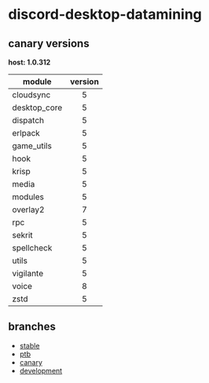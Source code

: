 # discord-desktop-datamining

## canary versions

**host: 1.0.312**

| module | version |
| ------ | :-----: |
| cloudsync | 5 |
| desktop_core | 5 |
| dispatch | 5 |
| erlpack | 5 |
| game_utils | 5 |
| hook | 5 |
| krisp | 5 |
| media | 5 |
| modules | 5 |
| overlay2 | 7 |
| rpc | 5 |
| sekrit | 5 |
| spellcheck | 5 |
| utils | 5 |
| vigilante | 5 |
| voice | 8 |
| zstd | 5 |

## branches

- [stable](https://github.com/OpenAsar/discord-desktop-datamining/tree/stable)
- [ptb](https://github.com/OpenAsar/discord-desktop-datamining/tree/ptb)
- [canary](https://github.com/OpenAsar/discord-desktop-datamining/tree/canary)
- [development](https://github.com/OpenAsar/discord-desktop-datamining/tree/development)
